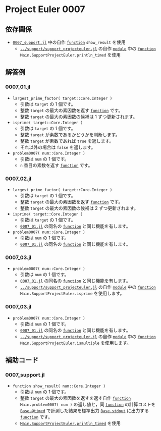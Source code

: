 # Project Euler 0007 #

## 依存関係 ##

* [`0007_support.jl`](#0007_supportjl) 中の自作 [`function`][julialang.doc.v1.function] `show_result` を使用
  * [`../support/support_projecteuler.jl`](../support_projecteuler.jl) の自作 [`module`](https://docs.julialang.org/en/v1/base/base/#module) 中の [`function`][julialang.doc.v1.function] `Main.SupportProjectEuler.println_timed` を使用

## 解答例 ##

### 0007_01.jl ###

* `largest_prime_factor( target::Core.Integer )`
  * 引数は `target` の 1 個です。
  * 整数 `target` の最大の素因数を返す [`function`][julialang.doc.v1.function] です。
  * 整数 `target` の最大の素因数の候補は 1 ずつ更新されます。
* `isprime( target::Core.Integer )`
  * 引数は `target` の 1 個です。
  * 整数 `target` が素数であるかどうかを判断します。
  * 整数 `target` が素数であれば `true` を返します。
  * それ以外の場合は `false` を返します。
* `problem0007( num::Core.Integer )`
  * 引数は `num` の 1 個です。
  * `n` 番目の素数を返す [`function`][julialang.doc.v1.function] です。

### 0007_02.jl ###

* `largest_prime_factor( target::Core.Integer )`
  * 引数は `target` の 1 個です。
  * 整数 `target` の最大の素因数を返す [`function`][julialang.doc.v1.function] です。
  * 整数 `target` の最大の素因数の候補は 2 ずつ更新されます。
* `isprime( target::Core.Integer )`
  * 引数は `target` の 1 個です。
  * [`0007_01.jl`](#0007_01jl) の同名の [`function`][julialang.doc.v1.function] と同じ機能を有します。
* `problem0007( num::Core.Integer )`
  * 引数は `num` の 1 個です。
  * [`0007_01.jl`](#0007_01jl) の同名の [`function`][julialang.doc.v1.function] と同じ機能を有します。

### 0007_03.jl ###

* `problem0007( num::Core.Integer )`
  * 引数は `num` の 1 個です。
  * [`0007_01.jl`](#0007_01jl) の同名の [`function`][julialang.doc.v1.function] と同じ機能を有します。
  * [`../support/support_projecteuler.jl`](../support_projecteuler.jl) の自作 [`module`](https://docs.julialang.org/en/v1/base/base/#module) 中の [`function`][julialang.doc.v1.function] `Main.SupportProjectEuler.isprime` を使用します。

### 0007_03.jl ###

* `problem0007( num::Core.Integer )`
  * 引数は `num` の 1 個です。
  * [`0007_01.jl`](#0007_01jl) の同名の [`function`][julialang.doc.v1.function] と同じ機能を有します。
  * [`../support/support_projecteuler.jl`](../support_projecteuler.jl) の自作 [`module`](https://docs.julialang.org/en/v1/base/base/#module) 中の [`function`][julialang.doc.v1.function] `Main.SupportProjectEuler.ismultiple` を使用します。

## 補助コード ##

### 0007_support.jl ###

* `function show_result( num::Core.Integer )`
  * 引数は `num` の 1 個です。
  * 整数 `target` の最大の素因数を返すを返す自作 [`function`][julialang.doc.v1.function] `Main.problem0007( num )` の返し値と，同 [`function`][julialang.doc.v1.function] の計算コストを [`Base.@timed`][julialang.doc.v1.Base.@timed] で計測した結果を標準出力 [`Base.stdout`][julialang.doc.v1.Base.stdout] に出力する [`function`][julialang.doc.v1.function] です。
  * [`Main.SupportProjectEuler.println_timed`](#依存関係) を使用

<!-- links -->
[julialang.doc.v1.for]: https://docs.julialang.org/en/v1/base/base/#for
[julialang.doc.v1.function]: https://docs.julialang.org/en/v1/base/base/#function
[julialang.doc.v1.Base.stdout]: https://docs.julialang.org/en/v1/base/io-network/#Base.stdout
[julialang.doc.v1.Base.@timed]: https://docs.julialang.org/en/v1/base/base/#Base.@timed
